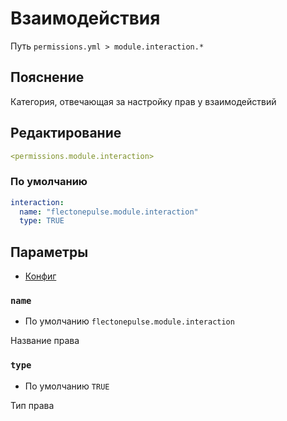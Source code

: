 # Взаимодействия
Путь `permissions.yml > module.interaction.*`

## Пояснение
Категория, отвечающая за настройку прав у взаимодействий

## Редактирование
```yaml
<permissions.module.interaction>
```

### По умолчанию
```yaml
interaction:
  name: "flectonepulse.module.interaction"
  type: TRUE
```

## Параметры

- [Конфиг](/ru/config/module/interaction/)

### `name`
- По умолчанию `flectonepulse.module.interaction`

Название права

### `type`
- По умолчанию `TRUE`

Тип права

<!--@include: @/ru/parts/permission.md-->

